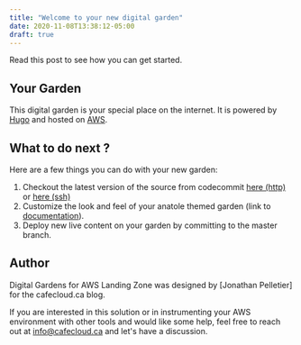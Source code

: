 ```yaml
---
title: "Welcome to your new digital garden"
date: 2020-11-08T13:38:12-05:00
draft: true
---
```


Read this post to see how you can get started.

## Your Garden

This digital garden is your special place on the internet. It is powered
by [Hugo](https://gohugo.io/) and hosted on [AWS](https://aws.amazon.com/).

## What to do next ?
Here are a few things you can do with your new garden:

1. Checkout the latest version of the source from codecommit [here (http)](github.com) or [here (ssh)](github.com)
2. Customize the look and feel of your anatole themed garden (link to [documentation](https://github.com/lxndrblz/anatole/)). 
3. Deploy new live content on your garden by committing to the master branch.

## Author
Digital Gardens for AWS Landing Zone was designed by [Jonathan Pelletier] for
the cafecloud.ca blog. 

If you are interested in this solution or in instrumenting your AWS environment with other 
tools and would like some help, feel free to reach out at [info@cafecloud.ca](mailto:info@cafecloud.ca)
and let's have a discussion.
